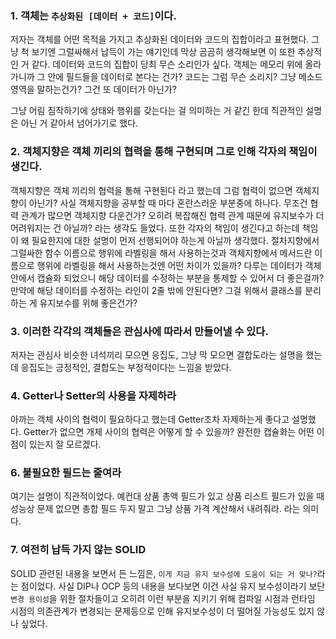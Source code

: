 
### 1. 객체는 `추상화된 [데이터 + 코드]`이다.

저자는 객체를 어떤 목적을 가지고 추상화된 데이터와 코드의 집합이라고 표현했다. 그냥 척 보기엔 그럴싸해서 납득이 가는 얘기인데 막상 곰곰히 생각해보면
이 또한 추상적인 거 같다. 데이터와 코드의 집합이 당최 무슨 소리인가 싶다. 객체는 메모리 위에 올라가니까 그 안에 필드들을 데이터로 본다는 건가? 코드는 그럼 무슨 소리지?
그냥 메소드 영역을 말하는건가? 그건 또 데이터가 아닌가? 

그냥 어림 짐작하기에 상태와 행위를 갖는다는 걸 의미하는 거 같긴 한데 직관적인 설명은 아닌 거 같아서 넘어가기로 했다.



### 2. 객체지향은 객체 끼리의 협력을 통해 구현되며 그로 인해 각자의 책임이 생긴다.

객체지향은 객체 끼리의 협력을 통해 구현된다 라고 했는데 그럼 협력이 없으면 객체지향이 아닌가? 사실 객체지향을 공부할 때 마다 혼란스러운 부분중에 하나다.
무조건 협력 관계가 많으면 객체지향 다운건가? 오히려 복잡해진 협력 관계 때문에 유지보수가 더 어려워지는 건 아닐까? 라는 생각도 들었다. 또한 각자의 책임이 생긴다고 하는데
책임이 왜 필요한지에 대한 설명이 먼저 선행되어야 하는게 아닐까 생각했다. 절차지향에서 그럴싸한 함수 이름으로 행위에 라벨링을 해서 사용하는것과 객체지향에서 메서드란 이름으로
행위에 라벨링을 해서 사용하는것엔 어떤 차이가 있을까? 다루는 데이터가 객체 안에서 캡슐화 되었으니 해당 데이터를 수정하는 부분을 통제할 수 있어서 더 좋은걸까? 만약에 해당 데이터를
수정하는 라인이 2줄 밖에 안된다면? 그걸 위해서 클래스를 분리하는 게 유지보수를 위해 좋은건가? 



### 3. 이러한 각각의 객체들은 관심사에 따라서 만들어낼 수 있다.

저자는 관심사 비슷한 녀석끼리 모으면 응집도, 그냥 막 모으면 결합도라는 설명을 했는데 응집도는 긍정적인, 결합도는 부정적이다는 느낌을 받았다. 




### 4. Getter나 Setter의 사용을 자제하라
아까는 객체 사이의 협력이 필요하다고 했는데 Getter조차 자제하는게 좋다고 설명했다. Getter가 없으면 개체 사이의 협력은 어떻게 할 수 있을까?
완전한 캡슐화는 어떤 이점이 있는지 잘 모르겠다.



### 6. 불필요한 필드는 줄여라
여기는 설명이 직관적이었다. 예컨대 상품 총액 필드가 있고 상품 리스트 필드가 있을 때 성능상 문제 없으면 총합 필드 두지 말고 그냥 상품 가격 계산해서 내려줘라. 라는 의미다.



### 7. 여전히 납득 가지 않는 SOLID

SOLID 관련된 내용을 보면서 든 느낌은, `이게 지금 유지 보수성에 도움이 되는 거 맞나?`라는 점이었다. 사실 DIP나 OCP 등의 내용을 보다보면 이건 사실 유지 보수성이라기 보단 `변경 용이성`을 위한 절차들이고
오히려 이런 부분을 지키기 위해 컴파일 시점과 런타임 시점의 의존관계가 변경되는 문제등으로 인해 유지보수성이 더 떨어질 가능성도 있지 않나 싶었다. 
